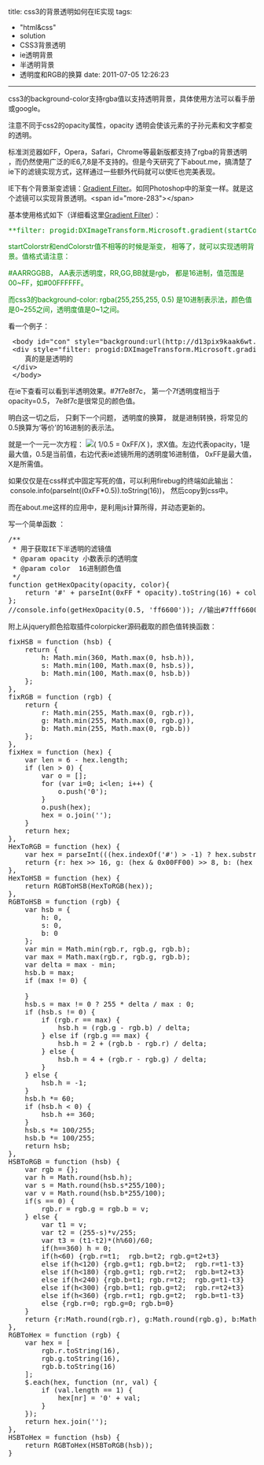 title: css3的背景透明如何在IE实现
tags:
  - "html&css"
  - solution
  - CSS3背景透明
  - ie透明背景
  - 半透明背景
  - 透明度和RGB的换算
date: 2011-07-05 12:26:23
---

css3的background-color支持rgba值以支持透明背景，具体使用方法可以看手册或google。

注意不同于css2的opacity属性，opacity 透明会使该元素的子孙元素和文字都变的透明。

标准浏览器如FF，Opera，Safari，Chrome等最新版都支持了rgba的背景透明 ，而仍然使用广泛的IE6,7,8是不支持的。但是今天研究了下about.me，搞清楚了ie下的滤镜实现方式，这样通过一些额外代码就可以使IE也完美表现。

IE下有个背景渐变滤镜：[Gradient Filter](http://msdn.microsoft.com/en-us/library/ms532997(v=vs.85).aspx)。如同Photoshop中的渐变一样。就是这个滤镜可以实现背景透明。<span id="more-283"></span>

基本使用格式如下（详细看这里[Gradient Filter](http://msdn.microsoft.com/en-us/library/ms532997(v=vs.85).aspx)）：

<pre><span style="color: #008000;">**filter: progid:DXImageTransform.Microsoft.gradient(startColorstr=#AARRGGBB,endColorstr=#AARRGGBB);**</span></pre>

<span style="color: #008000;">startColorstr和endColorstr值不相等的时候是渐变， 相等了，就可以实现透明背景。值格式请注意：</span>

<span style="color: #008000;">#AARRGGBB， AA表示透明度，RR,GG,BB就是rgb， 都是16进制，值范围是00~FF，如#00FFFFFF。</span>

<span style="color: #008000;">而css3的background-color: rgba(255,255,255, 0.5) 是10进制表示法，颜色值是0~255之间，透明度值是0~1之间。</span>

看一个例子：

<pre class="brush:xml"> &lt;body id="con" style="background:url(http://d13pix9kaak6wt.cloudfront.net/background/caice_1309833309_14.jpg) no-repeat 50% 0"&gt;
 &lt;div style="filter: progid:DXImageTransform.Microsoft.gradient(startColorstr=#7f7e8f7c,endColorstr=#7f7e8f7c);width:900px;height:300px;border:1px solid #000"&gt;
    真的是是透明的
 &lt;/div&gt;
 &lt;/body&gt;</pre>

在ie下查看可以看到半透明效果。#7f7e8f7c， 第一个7f透明度相当于opacity=0.5， 7e8f7c是很常见的颜色值。

明白这一切之后， 只剩下一个问题， 透明度的换算， 就是进制转换，将常见的0.5换算为‘等价’的16进制的表示法。

就是一个一元一次方程： ![](http://latex.codecogs.com/gif.latex?%5Cfrac{1}{0.5}=%5Cfrac{0xFF}{X})( 1/0.5 = 0xFF/X )，求X值。左边代表opacity，1是最大值，0.5是当前值，右边代表ie滤镜所用的透明度16进制值， 0xFF是最大值，X是所需值。

如果仅仅是在css样式中固定写死的值，可以利用firebug的终端如此输出：  console.info(parseInt((0xFF*0.5)).toString(16))， 然后copy到css中。

而在about.me这样的应用中，是利用js计算所得，并动态更新的。

写一个简单函数 ：

<pre class="brush:js">/**
 * 用于获取IE下半透明的滤镜值
 * @param opacity 小数表示的透明度
 * @param color  16进制颜色值
 */
function getHexOpacity(opacity, color){
    return '#' + parseInt(0xFF * opacity).toString(16) + color;
};
//console.info(getHexOpacity(0.5, 'ff6600')); //输出#7fff6600</pre>

附上从jquery颜色拾取插件colorpicker源码截取的颜色值转换函数：

<pre class="brush:js">fixHSB = function (hsb) {
	return {
		h: Math.min(360, Math.max(0, hsb.h)),
		s: Math.min(100, Math.max(0, hsb.s)),
		b: Math.min(100, Math.max(0, hsb.b))
	};
},
fixRGB = function (rgb) {
	return {
		r: Math.min(255, Math.max(0, rgb.r)),
		g: Math.min(255, Math.max(0, rgb.g)),
		b: Math.min(255, Math.max(0, rgb.b))
	};
},
fixHex = function (hex) {
	var len = 6 - hex.length;
	if (len &gt; 0) {
		var o = [];
		for (var i=0; i&lt;len; i++) {
			o.push('0');
		}
		o.push(hex);
		hex = o.join('');
	}
	return hex;
},
HexToRGB = function (hex) {
	var hex = parseInt(((hex.indexOf('#') &gt; -1) ? hex.substring(1) : hex), 16);
	return {r: hex &gt;&gt; 16, g: (hex &amp; 0x00FF00) &gt;&gt; 8, b: (hex &amp; 0x0000FF)};
},
HexToHSB = function (hex) {
	return RGBToHSB(HexToRGB(hex));
},
RGBToHSB = function (rgb) {
	var hsb = {
		h: 0,
		s: 0,
		b: 0
	};
	var min = Math.min(rgb.r, rgb.g, rgb.b);
	var max = Math.max(rgb.r, rgb.g, rgb.b);
	var delta = max - min;
	hsb.b = max;
	if (max != 0) {

	}
	hsb.s = max != 0 ? 255 * delta / max : 0;
	if (hsb.s != 0) {
		if (rgb.r == max) {
			hsb.h = (rgb.g - rgb.b) / delta;
		} else if (rgb.g == max) {
			hsb.h = 2 + (rgb.b - rgb.r) / delta;
		} else {
			hsb.h = 4 + (rgb.r - rgb.g) / delta;
		}
	} else {
		hsb.h = -1;
	}
	hsb.h *= 60;
	if (hsb.h &lt; 0) {
		hsb.h += 360;
	}
	hsb.s *= 100/255;
	hsb.b *= 100/255;
	return hsb;
},
HSBToRGB = function (hsb) {
	var rgb = {};
	var h = Math.round(hsb.h);
	var s = Math.round(hsb.s*255/100);
	var v = Math.round(hsb.b*255/100);
	if(s == 0) {
		rgb.r = rgb.g = rgb.b = v;
	} else {
		var t1 = v;
		var t2 = (255-s)*v/255;
		var t3 = (t1-t2)*(h%60)/60;
		if(h==360) h = 0;
		if(h&lt;60) {rgb.r=t1;	rgb.b=t2; rgb.g=t2+t3}
		else if(h&lt;120) {rgb.g=t1; rgb.b=t2;	rgb.r=t1-t3}
		else if(h&lt;180) {rgb.g=t1; rgb.r=t2;	rgb.b=t2+t3}
		else if(h&lt;240) {rgb.b=t1; rgb.r=t2;	rgb.g=t1-t3}
		else if(h&lt;300) {rgb.b=t1; rgb.g=t2;	rgb.r=t2+t3}
		else if(h&lt;360) {rgb.r=t1; rgb.g=t2;	rgb.b=t1-t3}
		else {rgb.r=0; rgb.g=0;	rgb.b=0}
	}
	return {r:Math.round(rgb.r), g:Math.round(rgb.g), b:Math.round(rgb.b)};
},
RGBToHex = function (rgb) {
	var hex = [
		rgb.r.toString(16),
		rgb.g.toString(16),
		rgb.b.toString(16)
	];
	$.each(hex, function (nr, val) {
		if (val.length == 1) {
			hex[nr] = '0' + val;
		}
	});
	return hex.join('');
},
HSBToHex = function (hsb) {
	return RGBToHex(HSBToRGB(hsb));
}</pre>